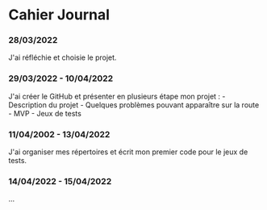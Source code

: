 # Cahier Journal 

### 28/03/2022
J'ai réfléchie et choisie le projet.

### 29/03/2022 - 10/04/2022
J'ai créer le GitHub et présenter en plusieurs étape mon projet :
    - Description du projet
    - Quelques problèmes pouvant apparaître sur la route
    - MVP
    - Jeux de tests

### 11/04/2002 - 13/04/2022
J'ai organiser mes répertoires et écrit mon premier code pour le jeux de tests.

### 14/04/2022 - 15/04/2022
...
